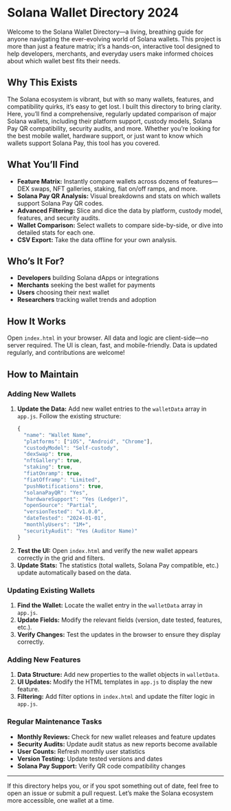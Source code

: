 # Solana Wallet Directory 2024

Welcome to the Solana Wallet Directory—a living, breathing guide for anyone navigating the ever-evolving world of Solana wallets. This project is more than just a feature matrix; it’s a hands-on, interactive tool designed to help developers, merchants, and everyday users make informed choices about which wallet best fits their needs.

## Why This Exists

The Solana ecosystem is vibrant, but with so many wallets, features, and compatibility quirks, it’s easy to get lost. I built this directory to bring clarity. Here, you’ll find a comprehensive, regularly updated comparison of major Solana wallets, including their platform support, custody models, Solana Pay QR compatibility, security audits, and more. Whether you’re looking for the best mobile wallet, hardware support, or just want to know which wallets support Solana Pay, this tool has you covered.

## What You’ll Find

- **Feature Matrix:** Instantly compare wallets across dozens of features—DEX swaps, NFT galleries, staking, fiat on/off ramps, and more.
- **Solana Pay QR Analysis:** Visual breakdowns and stats on which wallets support Solana Pay QR codes.
- **Advanced Filtering:** Slice and dice the data by platform, custody model, features, and security audits.
- **Wallet Comparison:** Select wallets to compare side-by-side, or dive into detailed stats for each one.
- **CSV Export:** Take the data offline for your own analysis.

## Who’s It For?

- **Developers** building Solana dApps or integrations
- **Merchants** seeking the best wallet for payments
- **Users** choosing their next wallet
- **Researchers** tracking wallet trends and adoption

## How It Works

Open `index.html` in your browser. All data and logic are client-side—no server required. The UI is clean, fast, and mobile-friendly. Data is updated regularly, and contributions are welcome!

## How to Maintain

### Adding New Wallets
1. **Update the Data:** Add new wallet entries to the `walletData` array in `app.js`. Follow the existing structure:
   ```javascript
   {
     "name": "Wallet Name",
     "platforms": ["iOS", "Android", "Chrome"],
     "custodyModel": "Self-custody",
     "dexSwap": true,
     "nftGallery": true,
     "staking": true,
     "fiatOnramp": true,
     "fiatOfframp": "Limited",
     "pushNotifications": true,
     "solanaPayQR": "Yes",
     "hardwareSupport": "Yes (Ledger)",
     "openSource": "Partial",
     "versionTested": "v1.0.0",
     "dateTested": "2024-01-01",
     "monthlyUsers": "1M+",
     "securityAudit": "Yes (Auditor Name)"
   }
   ```
2. **Test the UI:** Open `index.html` and verify the new wallet appears correctly in the grid and filters.
3. **Update Stats:** The statistics (total wallets, Solana Pay compatible, etc.) update automatically based on the data.

### Updating Existing Wallets
1. **Find the Wallet:** Locate the wallet entry in the `walletData` array in `app.js`.
2. **Update Fields:** Modify the relevant fields (version, date tested, features, etc.).
3. **Verify Changes:** Test the updates in the browser to ensure they display correctly.

### Adding New Features
1. **Data Structure:** Add new properties to the wallet objects in `walletData`.
2. **UI Updates:** Modify the HTML templates in `app.js` to display the new feature.
3. **Filtering:** Add filter options in `index.html` and update the filter logic in `app.js`.

### Regular Maintenance Tasks
- **Monthly Reviews:** Check for new wallet releases and feature updates
- **Security Audits:** Update audit status as new reports become available
- **User Counts:** Refresh monthly user statistics
- **Version Testing:** Update tested versions and dates
- **Solana Pay Support:** Verify QR code compatibility changes

---

If this directory helps you, or if you spot something out of date, feel free to open an issue or submit a pull request. Let’s make the Solana ecosystem more accessible, one wallet at a time.

